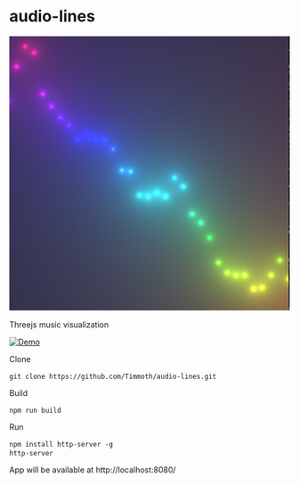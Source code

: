 # audio-lines
<p align="center">
   <div style="width:640;height:320">
       <img style="width: inherit" src="https://raw.githubusercontent.com/Timmoth/audio-lines/main/audio-lines.png">
</div>
</p>

Threejs music visualization

[![Demo](https://img.shields.io/badge/live-demo-green?style=flat-square)](https://timmoth.com/showcase/7PZIi6DTFkis0v5jojnn8g)

Clone
```
git clone https://github.com/Timmoth/audio-lines.git
```
Build
```
npm run build
```
Run 
```
npm install http-server -g
http-server
```
App will be available at http://localhost:8080/
